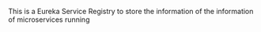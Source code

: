 This is a Eureka Service Registry to store the information of the information of microservices running
